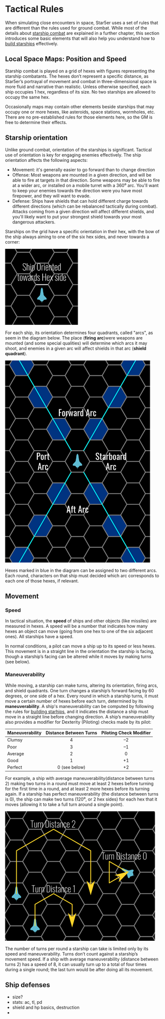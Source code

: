 # Tactical Rules

When simulating close encounters in space, Star5er uses a set of rules that are different than the rules used for ground combat. While most of the details about [starship combat](combat.md) are explained in a further chapter, this section introduces some basic elements that will also help you understand how to [build starships](build.md) effectively.

## Local Space Maps: Position and Speed

Starship combat is played on a grid of hexes with figures representing the starship combatants. The hexes don’t represent a specific distance, as Star5er’s portrayal of movement and combat in three-dimensional space is more fluid and narrative than realistic. Unless otherwise specified, each ship occupies 1 hex, regardless of its size. No two starships are allowed to occupy the same hex. 

Occasionally maps may contain other elements beside starships that may occupy one or more hexes, like asteroids, space stations, wormholes, etc. There are no pre-established rules for those elements here, so the GM is free to determine their effects.

## Starship orientation

Unlike ground combat, orientation of the starships is significant. Tactical use of orientation is key for engaging enemies effectively. The ship orientation affects the following aspects:

* Movement: it's generally easier to go forward than to change direction
* Offense: Most weapons are mounted in a given direction, and will be able to fire at targets in that direction. Some weapons may be able to fire at a wider arc, or installed on a mobile turret with a 360⁰ arc. You'll want to keep your enemies towards the direction were you have most firepower, and they will want to evade.
* Defense: Ships have shields that can hold different charge towards different directions (which can be rebalanced tactically during combat). Attacks coming from a given direction will affect different shields, and you'll likely want to put your strongest shield towards your most dangerous attackers.

Starships on the grid have a specific orientation in their hex, with the bow of the ship always aiming to one of the six hex sides, and never towards a corner:

![Ship Orientation](../img/orientation.png)

For each ship, its orientation determines four quadrants, called "arcs", as seem in the diagram below. The place (**firing arc**)were weapons are mounted (and some special qualities) will determine which arcs it may shoot, and enemies in a given arc will affect shields in that arc (**shield quadrant**).

![Ship Quadrants](../img/arcs.png)

 Hexes marked in blue in the diagram can be assigned to two different arcs. Each round, characters on that ship must decided which arc corresponds to each one of those hexes, if relevant. 

## Movement

### Speed

In tactical situation, the **speed** of ships and other objects (like missiles) are measured in hexes. A speed will be a number that indicates how many hexes an object can move (going from one hex to one of the six adjacent ones). All starships have a speed.

In normal conditions, a pilot can move a ship up to its speed or less hexes. This movement is in a straight line in the orientation the starship is facing, though a starship’s facing can be altered while it moves by making turns (see below).

### Maneuverability

While moving, a starship can make turns, altering its orientation, firing arcs, and shield quadrants. One turn changes a starship’s forward facing by 60 degrees, or one side of a hex. Every round in which a starship turns, it must move a certain number of hexes before each turn, determined by its **maneuverability**. A ship's maneuverability can be computed by following the rules for [building starhips](build.md), and it indicates the distance a ship must move in a straight line before changing direction. A ship’s maneuverability also provides a modifier for Dexterity (Piloting) checks made by its pilot:

|Maneuverability|Distance Between Turns|Piloting Check Modifier|
|---------------|:--------------------:|:---------------------:|
|Clumsy|4|–2|
|Poor|3|–1|
|Average|2|0|
|Good|1|+1|
|Perfect|0 (see below) |+2|

 For example, a ship with average maneuverability(distance between turns 2) making two turns in a round must move at least 2 hexes before turning for the first time in a round, and at least 2 more hexes before its turning again. If a starship has perfect maneuverability (the distance between turns is 0), the ship can make two turns (120⁰, or 2 hex sides) for each hex that it moves (allowing it to take a full turn around a single point). 
 
 ![Maneuverability](../img/maneuverability.png)

The number of turns per round a starship can take is limited only by its speed and maneuverability. Turns don’t count against a starship’s movement speed. If a ship with average maneuverability (distance between turns 2) has a speed of 8, it can usually turn up to a total of four times during a single round; the last turn would be after doing all its movement.

## Ship defenses


* size?
* stats: ac, tl, pd
* shield and hp basics, destruction
* 